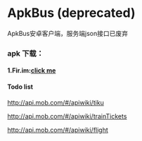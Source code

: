 # ApkBus (deprecated) 
ApkBus安卓客户端，服务端json接口已废弃


### apk 下载：

#### 1.Fir.im:[click me](http://fir.im/ve7m)


#### Todo list
http://api.mob.com/#/apiwiki/tiku

http://api.mob.com/#/apiwiki/trainTickets

http://api.mob.com/#/apiwiki/flight
